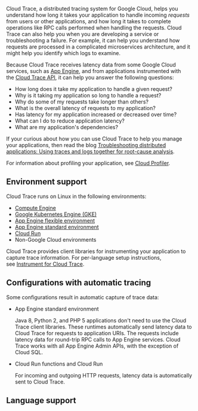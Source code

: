 
Cloud Trace, a distributed tracing system for Google Cloud, helps you understand how long it takes your application to handle incoming *requests* from users or other applications, and how long it takes to complete operations like RPC calls performed when handling the requests. Cloud Trace can also help you when you are developing a service or troubleshooting a failure. For example, it can help you understand how requests are processed in a complicated microservices architecture, and it might help you identify which logs to examine.

Because Cloud Trace receives latency data from some Google Cloud services, such as [App Engine](https://cloud.google.com/appengine/docs), and from applications instrumented with the [Cloud Trace API](https://cloud.google.com/trace/api), it can help you answer the following questions:

- How long does it take my application to handle a given request?
- Why is it taking my application so long to handle a request?
- Why do some of my requests take longer than others?
- What is the overall latency of requests to my application?
- Has latency for my application increased or decreased over time?
- What can I do to reduce application latency?
- What are my application's dependencies?

If your curious about how you can use Cloud Trace to help you manage your applications, then read the blog [Troubleshooting distributed applications: Using traces and logs together for root-cause analysis](https://cloud.google.com/blog/products/devops-sre/using-cloud-trace-and-cloud-logging-for-root-cause-analysis).

For information about profiling your application, see [Cloud Profiler](https://cloud.google.com/profiler).

## Environment support

Cloud Trace runs on Linux in the following environments:

- [Compute Engine](https://cloud.google.com/compute/docs)
- [Google Kubernetes Engine (GKE)](https://cloud.google.com/kubernetes-engine/docs)
- [App Engine flexible environment](https://cloud.google.com/appengine/docs/flexible)
- [App Engine standard environment](https://cloud.google.com/appengine/docs/standard)
- [Cloud Run](https://cloud.google.com/run/docs)
- Non-Google Cloud environments

Cloud Trace provides client libraries for instrumenting your application to capture trace information. For per-language setup instructions, see [Instrument for Cloud Trace](https://cloud.google.com/trace/docs/setup).

## Configurations with automatic tracing

Some configurations result in automatic capture of trace data:

- App Engine standard environment
    
    Java 8, Python 2, and PHP 5 applications don't need to use the Cloud Trace client libraries. These runtimes automatically send latency data to Cloud Trace for requests to application URIs. The requests include latency data for round-trip RPC calls to App Engine services. Cloud Trace works with all App Engine Admin APIs, with the exception of Cloud SQL.
    
- Cloud Run functions and Cloud Run
    
    For incoming and outgoing HTTP requests, latency data is automatically sent to Cloud Trace.
    

## Language support